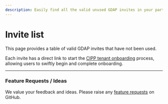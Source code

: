 ```yaml
---
description: Easily find all the valid unused GDAP invites in your partner organization.
---
```


# Invite list

This page provides a table of valid GDAP invites that have not been used.&#x20;

Each invite has a direct link to start the [CIPP tenant onboarding](../administration/tenant-onboarding.md) process, allowing users to swiftly begin and complete onboarding.

***

### Feature Requests / Ideas

We value your feedback and ideas. Please raise any [feature requests](https://github.com/KelvinTegelaar/CIPP/issues/new?assignees=\&labels=enhancement%2Cno-priority\&projects=\&template=feature.yml\&title=%5BFeature+Request%5D%3A+) on GitHub.
